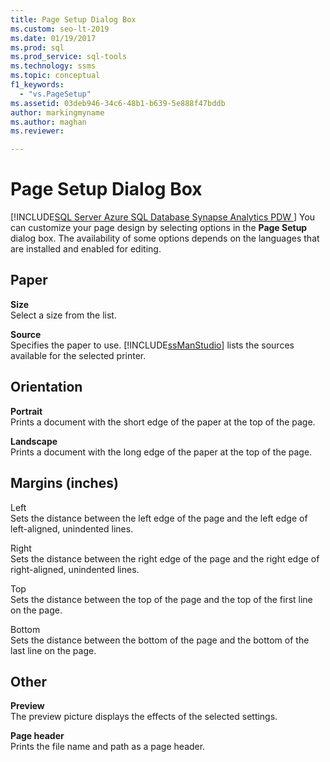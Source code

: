 ```yaml
---
title: Page Setup Dialog Box
ms.custom: seo-lt-2019
ms.date: 01/19/2017
ms.prod: sql
ms.prod_service: sql-tools
ms.technology: ssms
ms.topic: conceptual
f1_keywords: 
  - "vs.PageSetup"
ms.assetid: 03deb946-34c6-48b1-b639-5e888f47bddb
author: markingmyname
ms.author: maghan
ms.reviewer: 

---
```

# Page Setup Dialog Box
[!INCLUDE[SQL Server Azure SQL Database Synapse Analytics PDW ](../../includes/applies-to-version/sql-asdb-asdbmi-asa-pdw.md)]
You can customize your page design by selecting options in the **Page Setup** dialog box. The availability of some options depends on the languages that are installed and enabled for editing.  
  
## Paper  
**Size**  
Select a size from the list.  
  
**Source**  
Specifies the paper to use. [!INCLUDE[ssManStudio](../../includes/ssmanstudio-md.md)] lists the sources available for the selected printer.  
  
## Orientation  
**Portrait**  
Prints a document with the short edge of the paper at the top of the page.  
  
**Landscape**  
Prints a document with the long edge of the paper at the top of the page.  
  
## Margins (inches)  
Left  
Sets the distance between the left edge of the page and the left edge of left-aligned, unindented lines.  
  
Right  
Sets the distance between the right edge of the page and the right edge of right-aligned, unindented lines.  
  
Top  
Sets the distance between the top of the page and the top of the first line on the page.  
  
Bottom  
Sets the distance between the bottom of the page and the bottom of the last line on the page.  
  
## Other  
**Preview**  
The preview picture displays the effects of the selected settings.  
  
**Page header**  
Prints the file name and path as a page header.  
  
